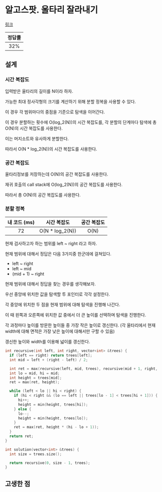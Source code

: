 # 알고스팟. 울타리 잘라내기

[링크](https://www.algospot.com/judge/problem/read/FENCE)

| 정답률 |
| :----: |
|  32%   |

## 설계

### 시간 복잡도

입력받은 울타리의 길이를 N이라 하자.

가능한 최대 정사각형의 크기를 계산하기 위해 분할 정복을 사용할 수 있다.

이 경우 각 범위마다의 중점을 기준으로 탐색을 이어간다.

이 경우 분할하는 횟수에 O(log_2(N))의 시간 복잡도를, 각 분할의 단계마다 탐색에 총 O(N)의 시간 복잡도를 사용한다.

이는 머지소트와 유사하게 분할한다.

따라서 O(N \* log_2(N))의 시간 복잡도를 사용한다.

### 공간 복잡도

울타리정보를 저장하는데 O(N)의 공간 복잡도를 사용한다.

재귀 호출의 call stack에 O(log_2(N))의 공간 복잡도를 사용한다.

따라서 총 O(N)의 공간 복잡도를 사용한다.

### 분할 정복

| 내 코드 (ms) |   시간 복잡도    | 공간 복잡도 |
| :----------: | :--------------: | :---------: |
|      72      | O(N \* log_2(N)) |    O(N)     |

현재 검사하고자 하는 범위를 left ~ right 라고 하자.

현재 범위에 대해서 정답은 다음 3가지중 한군데에 걸쳐있다.

- left ~ right
- left ~ mid
- (mid + 1) ~ right

현재 범위에 대해서 정답을 찾는 경우를 생각해보자.

우선 중앙에 위치한 값을 탐색할 투 포인터로 각각 설정한다.

각 중앙에 위치한 두 점을 현재 범위에 대해 탐색을 진행해 나간다.

이 때 왼쪽과 오른쪽에 위치한 값 중에서 더 큰 높이를 선택하며 탐색을 진행한다.

각 과정마다 높이를 방문한 높이들 중 가장 작은 높이로 갱신한다. (각 울타리에서 현재 width에 대해 면적은 가장 낮은 높이에 대해서만 구할 수 있음)

갱신한 높이와 width를 이용해 넓이를 갱신한다.

```cpp
int recursive(int left, int right, vector<int> &trees) {
  if (left == right) return trees[left];
  int mid = left + (right - left) / 2;

  int ret = max(recursive(left, mid, trees), recursive(mid + 1, right, trees));
  int lo = mid, hi = mid;
  int height = trees[mid];
  ret = max(ret, height);

  while (left < lo || hi < right) {
    if (hi < right && (lo == left || trees[lo - 1] < trees[hi + 1])) {
      hi++;
      height = min(height, trees[hi]);
    } else {
      lo--;
      height = min(height, trees[lo]);
    }
    ret = max(ret, height * (hi - lo + 1));
  }
  return ret;
}

int solution(vector<int> &trees) {
  int size = trees.size();

  return recursive(0, size - 1, trees);
}
```

## 고생한 점
